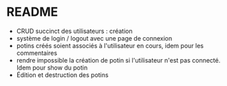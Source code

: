 # README

* CRUD succinct des utilisateurs : création
* système de login / logout avec une page de connexion
* potins créés soient associés à l'utilisateur en cours, idem pour les commentaires
* rendre impossible la création de potin si l'utilisateur n'est pas connecté. Idem pour show du potin
* Édition et destruction des potins


